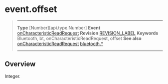 # event.offset

> --------------------- ------------------------------------------------------------------------------------------
> __Type__              [Number][api.type.Number]
> __Event__             [onCharacteristicReadRequest](/plugin.bluetooth.type.Server.event.onCharacteristicReadRequest.md)
> __Revision__          [REVISION_LABEL](REVISION_URL)
> __Keywords__          Bluetooth, bt, onCharacteristicReadRequest, offset
> __See also__          [onCharacteristicReadRequest](/plugin.bluetooth.type.Server.event.onCharacteristicReadRequest.md)
>						[bluetooth.*](/plugin.bluetooth.md)
> --------------------- ------------------------------------------------------------------------------------------

## Overview

Integer.